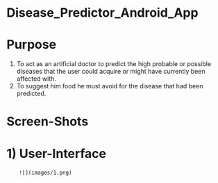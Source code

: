 # Disease_Predictor_Android_App

# Purpose
   1) To act as an artificial doctor to predict the high probable or possible diseases that the user could acquire or might have currently been affected with.
   2) To suggest him food he must avoid for the disease that had been predicted.
   
# Screen-Shots
   
   # 1) User-Interface
        ![](images/1.png)
   
   
